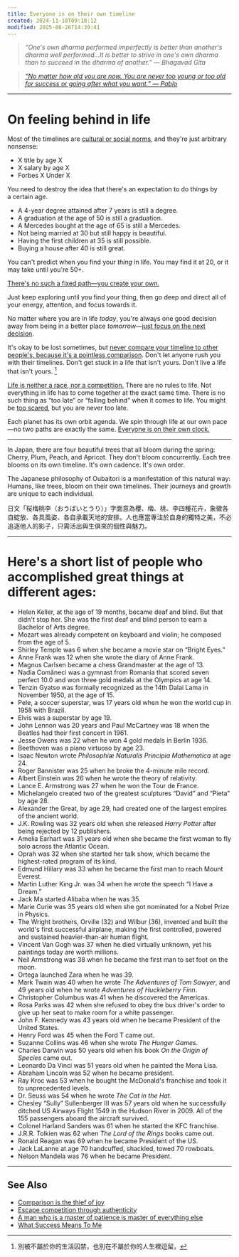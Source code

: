 ```yaml
---
title: Everyone is on their own timeline
created: 2024-11-18T09:18:12
modified: 2025-08-26T14:39:41
---
```


> _“One's own dharma performed imperfectly is better than another's dharma well performed…It is better to strive in one's own dharma than to succeed in the dharma of another.” — Bhagavad Gita_

> _[“No matter how old you are now. You are never too young or too old for success or going after what you want.” — Pablo](https://www.goodreads.com/quotes/553729-no-matter-how-old-you-are-now-you-are-never)_

---

# On feeling behind in life

Most of the timelines are [cultural or social norms](https://fs.blog/david-foster-wallace-this-is-water/), and they're just arbitrary nonsense:

* X title by age X
* X salary by age X
* Forbes X Under X

You need to destroy the idea that there's an expectation to do things by a certain age.

* A 4-year degree attained after 7 years is still a degree.
* A graduation at the age of 50 is still a graduation.
* A Mercedes bought at the age of 65 is still a Mercedes.
* Not being married at 30 but still happy is beautiful.
* Having the first children at 35 is still possible.
* Buying a house after 40 is still great.

You can't predict when you find your _thing_ in life. You may find it at 20, or it may take until you're 50+.

[There's no such a fixed path—you create your own.](https://www.instagram.com/sahilbloom/reel/C8EwaGXgEfA/)

Just keep exploring until you find your thing, then go deep and direct all of your energy, attention, and focus towards it.

No matter where you are in life _today_, you're always one good decision away from being in a better place _tomorrow_—[just focus on the next decision](just-focus-on-the-next-decision.md).

It's okay to be lost sometimes, but [never compare your timeline to other people's, because it's a pointless comparison](comparison-is-the-thief-of-joy.md). Don't let anyone rush you with their timelines. Don't get stuck in a life that isn't yours. Don't live a life that isn't yours. [^1]

[Life is neither a race, nor a competition.](Escape%20competition%20through%20authenticity.md) There are no rules to life. Not everything in life has to come together at the exact same time. There is no such thing as “too late” or “falling behind” when it comes to life. You might be [too scared](fear.md), but you are never too late.

Each planet has its own orbit agenda. We spin through life at our own pace—no two paths are exactly the same. [Everyone is on their own clock.](https://www.youtube.com/watch?v=vvJmGY0XK_0&ab_channel=SulimanAlsmairat)

---

In Japan, there are four beautiful trees that all bloom during the spring: Cherry, Plum, Peach, and Apricot. They don't bloom concurrently. Each tree blooms on its own timeline. It's own cadence. It's own order.

The Japanese philosophy of Oubaitori is a manifestation of this natural way: Humans, like trees, bloom on their own timelines. Their journeys and growth are unique to each individual.

日文「桜梅桃李（おうばいとうり）」字面意為櫻、梅、桃、李四種花卉，象徵各自綻放、各具風姿、各自承載天地的安排。人也應當專注於自身的獨特之美，不必追逐他人的影子，只需活出與生俱來的個性與魅力。

---

# Here's a short list of people who accomplished great things at different ages:

* Helen Keller, at the age of 19 months, became deaf and blind. But that didn't stop her. She was the first deaf and blind person to earn a Bachelor of Arts degree.
* Mozart was already competent on keyboard and violin; he composed from the age of 5.
* Shirley Temple was 6 when she became a movie star on “Bright Eyes.”
* Anne Frank was 12 when she wrote the diary of Anne Frank.
* Magnus Carlsen became a chess Grandmaster at the age of 13.
* Nadia Comăneci was a gymnast from Romania that scored seven perfect 10.0 and won three gold medals at the Olympics at age 14.
* Tenzin Gyatso was formally recognized as the 14th Dalai Lama in November 1950, at the age of 15.
* Pele, a soccer superstar, was 17 years old when he won the world cup in 1958 with Brazil.
* Elvis was a superstar by age 19.
* John Lennon was 20 years and Paul McCartney was 18 when the Beatles had their first concert in 1961.
* Jesse Owens was 22 when he won 4 gold medals in Berlin 1936.
* Beethoven was a piano virtuoso by age 23.
* Isaac Newton wrote _Philosophiæ Naturalis Principia Mathematica_ at age 24.
* Roger Bannister was 25 when he broke the 4-minute mile record.
* Albert Einstein was 26 when he wrote the theory of relativity.
* Lance E. Armstrong was 27 when he won the Tour de France.
* Michelangelo created two of the greatest sculptures “David” and “Pieta” by age 28.
* Alexander the Great, by age 29, had created one of the largest empires of the ancient world.
* J.K. Rowling was 32 years old when she released _Harry Potter_ after being rejected by 12 publishers.
* Amelia Earhart was 31 years old when she became the first woman to fly solo across the Atlantic Ocean.
* Oprah was 32 when she started her talk show, which became the highest-rated program of its kind.
* Edmund Hillary was 33 when he became the first man to reach Mount Everest.
* Martin Luther King Jr. was 34 when he wrote the speech “I Have a Dream.”
* Jack Ma started Alibaba when he was 35.
* Marie Curie was 35 years old when she got nominated for a Nobel Prize in Physics.
* The Wright brothers, Orville (32) and Wilbur (36), invented and built the world's first successful airplane, making the first controlled, powered and sustained heavier-than-air human flight.
* Vincent Van Gogh was 37 when he died virtually unknown, yet his paintings today are worth millions.
* Neil Armstrong was 38 when he became the first man to set foot on the moon.
* Ortega launched Zara when he was 39.
* Mark Twain was 40 when he wrote _The Adventures of Tom Sawyer_, and 49 years old when he wrote _Adventures of Huckleberry Finn_.
* Christopher Columbus was 41 when he discovered the Americas.
* Rosa Parks was 42 when she refused to obey the bus driver's order to give up her seat to make room for a white passenger.
* John F. Kennedy was 43 years old when he became President of the United States.
* Henry Ford was 45 when the Ford T came out.
* Suzanne Collins was 46 when she wrote _The Hunger Games_.
* Charles Darwin was 50 years old when his book _On the Origin of Species_ came out.
* Leonardo Da Vinci was 51 years old when he painted the Mona Lisa.
* Abraham Lincoln was 52 when he became president.
* Ray Kroc was 53 when he bought the McDonald's franchise and took it to unprecedented levels.
* Dr. Seuss was 54 when he wrote _The Cat in the Hat_.
* Chesley “Sully” Sullenberger III was 57 years old when he successfully ditched US Airways Flight 1549 in the Hudson River in 2009. All of the 155 passengers aboard the aircraft survived.
* Colonel Harland Sanders was 61 when he started the KFC franchise.
* J.R.R. Tolkien was 62 when _The Lord of the Rings_ books came out.
* Ronald Reagan was 69 when he became President of the US.
* Jack LaLanne at age 70 handcuffed, shackled, towed 70 rowboats.
* Nelson Mandela was 76 when he became President.

---

## See Also

* [Comparison is the thief of joy](comparison-is-the-thief-of-joy.md)
* [Escape competition through authenticity](Escape%20competition%20through%20authenticity.md)
* [A man who is a master of patience is master of everything else](a-man-who-is-a-master-of-patience-is-master-of-everything-else.md)
* [What Success Means To Me](what-success-means-to-me.md)

[^1]: 別被不屬於你的生活囚禁，也別在不屬於你的人生裡逗留。
